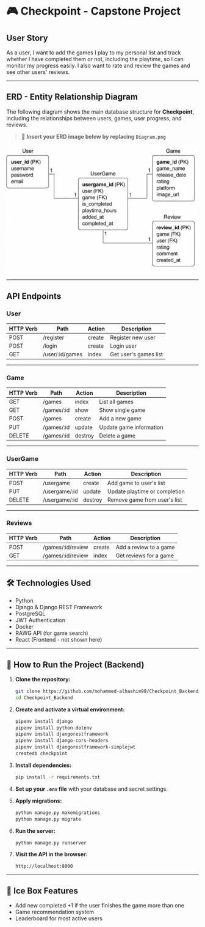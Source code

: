 
# 🎮 Checkpoint - Capstone Project

## User Story

As a user, I want to add the games I play to my personal list and track whether I have completed them or not, including the playtime, so I can monitor my progress easily. I also want to rate and review the games and see other users' reviews.

---

## ERD - Entity Relationship Diagram

The following diagram shows the main database structure for **Checkpoint**, including the relationships between users, games, user progress, and reviews.

> 📌 **Insert your ERD image below by replacing `Diagram.png`**

![ERD Diagram](Diagram.png)

---

## API Endpoints

### User
| HTTP Verb | Path           | Action   | Description                |
|-----------|----------------|----------|----------------------------|
| POST      | /register       | create   | Register new user          |
| POST      | /login          | create   | Login user                 |
| GET       | /user/:id/games | index    | Get user's games list      |

---

### Game
| HTTP Verb | Path          | Action   | Description               |
|-----------|---------------|----------|---------------------------|
| GET       | /games        | index    | List all games            |
| GET       | /games/:id    | show     | Show single game          |
| POST      | /games        | create   | Add a new game            |
| PUT       | /games/:id    | update   | Update game information   |
| DELETE    | /games/:id    | destroy  | Delete a game             |

---

### UserGame
| HTTP Verb | Path                     | Action   | Description                       |
|-----------|--------------------------|----------|-----------------------------------|
| POST      | /usergame                | create   | Add game to user's list           |
| PUT       | /usergame/:id            | update   | Update playtime or completion     |
| DELETE    | /usergame/:id            | destroy  | Remove game from user's list      |

---

### Reviews
| HTTP Verb | Path              | Action   | Description               |
|-----------|-------------------|----------|---------------------------|
| POST      | /games/:id/review | create   | Add a review to a game     |
| GET       | /games/:id/review | index    | Get reviews for a game     |

---

## 🛠️ Technologies Used

- Python
- Django & Django REST Framework
- PostgreSQL
- JWT Authentication
- Docker
- RAWG API (for game search)
- React (Frontend - not shown here)

---

## 🚀 How to Run the Project (Backend)

1. **Clone the repository:**
   ```bash
   git clone https://github.com/mohammed-alhashim99/Checkpoint_Backend.git
   cd Checkpoint_Backend
   ```

2. **Create and activate a virtual environment:**
   ```bash
   pipenv install django
   pipenv install python-dotenv
   pipenv install djangorestframework
   pipenv install django-cors-headers
   pipenv install djangorestframework-simplejwt
   createdb checkpoint
   ```

3. **Install dependencies:**
   ```bash
   pip install -r requirements.txt
   ```

4. **Set up your `.env` file** with your database and secret settings.

5. **Apply migrations:**
   ```bash
   python manage.py makemigrations
   python manage.py migrate
   ```

6. **Run the server:**
   ```bash
   python manage.py runserver
   ```

7. **Visit the API in the browser:**
   ```
   http://localhost:8000
   ```

---

## 🧊 Ice Box Features
- Add new completed +1 if the user finishes the game more than one
- Game recommendation system
- Leaderboard for most active users
